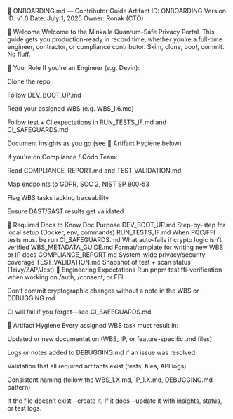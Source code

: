 🛬 ONBOARDING.md — Contributor Guide
Artifact ID: ONBOARDING Version ID: v1.0 Date: July 1, 2025 Owner: Ronak (CTO)

👋 Welcome
Welcome to the Minkalla Quantum-Safe Privacy Portal. This guide gets you production-ready in record time, whether you’re a full-time engineer, contractor, or compliance contributor. Skim, clone, boot, commit. No fluff.

🚀 Your Role
If you're an Engineer (e.g. Devin):

Clone the repo

Follow DEV_BOOT_UP.md

Read your assigned WBS (e.g. WBS_1.6.md)

Follow test + CI expectations in RUN_TESTS_IF.md and CI_SAFEGUARDS.md

Document insights as you go (see 📁 Artifact Hygiene below)

If you're on Compliance / Qodo Team:

Read COMPLIANCE_REPORT.md and TEST_VALIDATION.md

Map endpoints to GDPR, SOC 2, NIST SP 800-53

Flag WBS tasks lacking traceability

Ensure DAST/SAST results get validated

🧱 Required Docs to Know
Doc	Purpose
DEV_BOOT_UP.md	Step-by-step for local setup (Docker, env, commands)
RUN_TESTS_IF.md	When PQC/FFI tests must be run
CI_SAFEGUARDS.md	What auto-fails if crypto logic isn’t verified
WBS_METADATA_GUIDE.md	Format/template for writing new WBS or IP docs
COMPLIANCE_REPORT.md	System-wide privacy/security coverage
TEST_VALIDATION.md	Snapshot of test + scan status (Trivy/ZAP/Jest)
🧪 Engineering Expectations
Run pnpm test ffi-verification when working on /auth, /consent, or FFI

Don’t commit cryptographic changes without a note in the WBS or DEBUGGING.md

CI will fail if you forget—see CI_SAFEGUARDS.md

📁 Artifact Hygiene
Every assigned WBS task must result in:

Updated or new documentation (WBS, IP, or feature-specific .md files)

Logs or notes added to DEBUGGING.md if an issue was resolved

Validation that all required artifacts exist (tests, files, API logs)

Consistent naming (follow the WBS_1.X.md, IP_1.X.md, DEBUGGING.md pattern)

If the file doesn’t exist—create it. If it does—update it with insights, status, or test logs.
